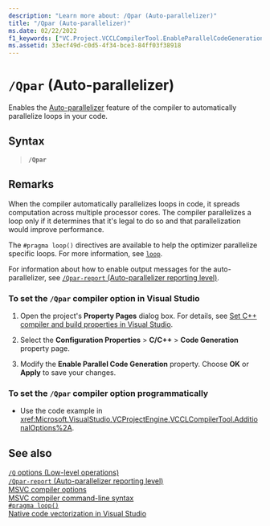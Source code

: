 ```yaml
---
description: "Learn more about: /Qpar (Auto-parallelizer)"
title: "/Qpar (Auto-parallelizer)"
ms.date: 02/22/2022
f1_keywords: ["VC.Project.VCCLCompilerTool.EnableParallelCodeGeneration"]
ms.assetid: 33ecf49d-c0d5-4f34-bce3-84ff03f38918
---
```

# `/Qpar` (Auto-parallelizer)

Enables the [Auto-parallelizer](../../parallel/auto-parallelization-and-auto-vectorization.md) feature of the compiler to automatically parallelize loops in your code.

## Syntax

> **`/Qpar`**

## Remarks

When the compiler automatically parallelizes loops in code, it spreads computation across multiple processor cores. The compiler parallelizes a loop only if it determines that it's legal to do so and that parallelization would improve performance.

The `#pragma loop()` directives are available to help the optimizer parallelize specific loops. For more information, see [`loop`](../../preprocessor/loop.md).

For information about how to enable output messages for the auto-parallelizer, see [`/Qpar-report` (Auto-parallelizer reporting level)](qpar-report-auto-parallelizer-reporting-level.md).

### To set the `/Qpar` compiler option in Visual Studio

1. Open the project's **Property Pages** dialog box. For details, see [Set C++ compiler and build properties in Visual Studio](../working-with-project-properties.md).

1. Select the **Configuration Properties** > **C/C++** > **Code Generation** property page.

1. Modify the **Enable Parallel Code Generation** property. Choose **OK** or **Apply** to save your changes.

### To set the `/Qpar` compiler option programmatically

- Use the code example in <xref:Microsoft.VisualStudio.VCProjectEngine.VCCLCompilerTool.AdditionalOptions%2A>.

## See also

[`/Q` options (Low-level operations)](q-options-low-level-operations.md)\
[`/Qpar-report` (Auto-parallelizer reporting level)](qpar-report-auto-parallelizer-reporting-level.md)\
[MSVC compiler options](compiler-options.md)\
[MSVC compiler command-line syntax](compiler-command-line-syntax.md)\
[`#pragma loop()`](../../preprocessor/loop.md)\
[Native code vectorization in Visual Studio](/archive/blogs/nativeconcurrency/auto-vectorizer-in-visual-studio-2012-overview)
